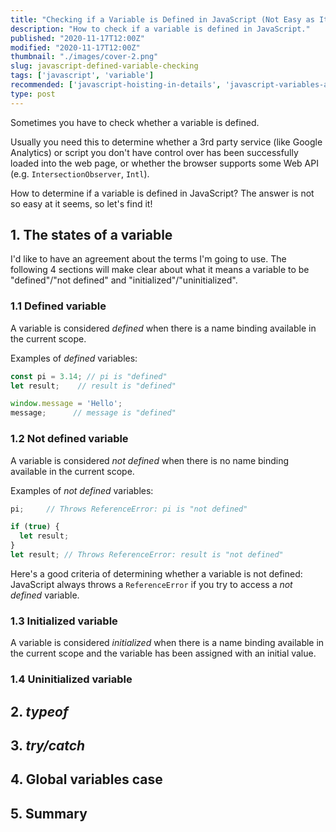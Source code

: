 ```yaml
---
title: "Checking if a Variable is Defined in JavaScript (Not Easy as It Seems!)"
description: "How to check if a variable is defined in JavaScript."
published: "2020-11-17T12:00Z"
modified: "2020-11-17T12:00Z"
thumbnail: "./images/cover-2.png"
slug: javascript-defined-variable-checking
tags: ['javascript', 'variable']
recommended: ['javascript-hoisting-in-details', 'javascript-variables-and-temporal-dead-zone']
type: post
---
```


Sometimes you have to check whether a variable is defined. 

Usually you need this to determine whether a 3rd party service (like Google Analytics) or script you don't have control over has been successfully loaded into the web page, or whether the browser supports some Web API (e.g. `IntersectionObserver`, `Intl`).  

How to determine if a variable is defined in JavaScript? The answer is not so easy at it seems, so let's find it!

## 1. The states of a variable

I'd like to have an agreement about the terms I'm going to use. The following 4 sections will make clear about what it means a variable to be "defined"/"not defined" and "initialized"/"uninitialized".  

### 1.1 Defined variable

A variable is considered *defined* when there is a name binding available in the current scope.  

Examples of *defined* variables:

```javascript
const pi = 3.14; // pi is "defined"
let result;    // result is "defined"

window.message = 'Hello';
message;      // message is "defined"
```

### 1.2 Not defined variable

A variable is considered *not defined* when there is no name binding available in the current scope.   

Examples of *not defined* variables:

```javascript
pi;     // Throws ReferenceError: pi is "not defined"

if (true) {
  let result;
}
let result; // Throws ReferenceError: result is "not defined"
```

Here's a good criteria of determining whether a variable is not defined: JavaScript always throws a `ReferenceError` if you try to access a *not defined* variable.  

### 1.3 Initialized variable

A variable is considered *initialized* when there is a name binding available in the current scope and the variable has been assigned with an initial value.  


### 1.4 Uninitialized variable

## 2. *typeof*

## 3. *try/catch*

## 4. Global variables case

## 5. Summary

